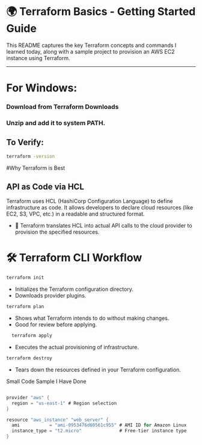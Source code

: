 # 🌍 Terraform Basics - Getting Started Guide

This README captures the key Terraform concepts and commands I learned today, along with a sample project to provision an AWS EC2 instance using Terraform.

---

# For Windows:

### Download from Terraform Downloads

### Unzip and add it to system PATH.

## To Verify:

```bash
terraform -version
```

#Why Terraform is Best

##  API as Code via HCL

Terraform uses HCL (HashiCorp Configuration Language) to define infrastructure as code. It allows developers to declare cloud resources (like EC2, S3, VPC, etc.) in a readable and structured format.

- 🧠 Terraform translates HCL into actual API calls to the cloud provider to provision the specified resources.


# 🛠️ Terraform CLI Workflow
```bash
terraform init
```

- Initializes the Terraform configuration directory.
- Downloads provider plugins.

```bash
terraform plan
```
- Shows what Terraform intends to do without making changes.
- Good for review before applying.

```bash
  terraform apply
```
- Executes the actual provisioning of infrastructure.

```bash
terraform destroy
```
- Tears down the resources defined in your Terraform configuration.

Small Code Sample I Have Done
```h

provider "aws" {
  region = "us-east-1" # Region selection
}

resource "aws_instance" "web_server" {
  ami           = "ami-0953476d60561c955" # AMI ID for Amazon Linux
  instance_type = "t2.micro"              # Free-tier instance type
}
```
